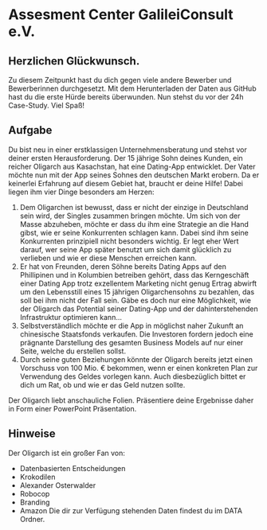 # Assesment Center GalileiConsult e.V.
## Herzlichen Glückwunsch. 
Zu diesem Zeitpunkt hast du dich gegen viele andere Bewerber und Bewerberinnen durchgesetzt. Mit dem Herunterladen der Daten aus GitHub hast du die erste Hürde bereits überwunden. Nun stehst du vor der 24h Case-Study. Viel Spaß!

## Aufgabe
Du bist neu in einer erstklassigen Unternehmensberatung und stehst vor deiner ersten Herausforderung. Der 15 jährige Sohn deines Kunden, ein reicher Oligarch aus Kasachstan, hat eine Dating-App entwicklet. Der Vater möchte nun mit der App seines Sohnes den deutschen Markt erobern.
Da er keinerlei Erfahrung auf diesem Gebiet hat, braucht er deine Hilfe! Dabei liegen ihm vier Dinge besonders am Herzen:
1. Dem Oligarchen ist bewusst, dass er nicht der einzige in Deutschland sein wird, der Singles zusammen bringen möchte. Um sich von der Masse abzuheben, möchte er dass du ihm eine Strategie an die Hand gibst, wie er seine Konkurrenten schlagen kann. Dabei sind ihm seine Konkurrenten prinzipiell nicht besonders wichtig. Er legt eher Wert darauf, wer seine App später benutzt um sich damit glücklich zu verlieben und wie er diese Menschen erreichen kann.
2. Er hat von Freunden, deren Söhne bereits Dating Apps auf den Phillipinen und in Kolumbien betreiben gehört, dass das Kerngeschäft einer Dating App trotz exzellentem Marketing nicht genug Ertrag abwirft um den Lebensstill eines 15 jährigen Oligarchensohns zu bezahlen, das soll bei ihm nicht der Fall sein. Gäbe es doch nur eine Möglichkeit, wie der Oligarch das Potential seiner Dating-App und der dahinterstehenden Infrastruktur optimieren kann...
3. Selbstverständlich möchte er die App in möglichst naher Zukunft an chinesische Staatsfonds verkaufen. Die Investoren fordern jedoch eine prägnante Darstellung des gesamten Business Models auf nur einer Seite, welche du erstellen sollst.
4. Durch seine guten Beziehungen könnte der Oligarch bereits jetzt einen Vorschuss von 100 Mio. € bekommen, wenn er einen konkreten Plan zur Verwendung des Geldes vorlegen kann. Auch diesbezüglich bittet er dich um Rat, ob und wie er das Geld nutzen sollte.

Der Oligarch liebt anschauliche Folien. Präsentiere deine Ergebnisse daher in Form einer PowerPoint Präsentation.

## Hinweise
Der Oligarch ist ein großer Fan von: 
* Datenbasierten Entscheidungen
* Krokodilen
* Alexander Osterwalder
* Robocop
* Branding
* Amazon
Die dir zur Verfügung stehenden Daten findest du im DATA Ordner.